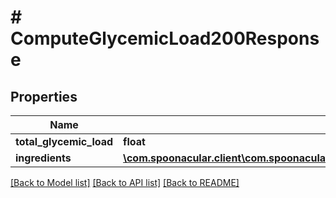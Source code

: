 # # ComputeGlycemicLoad200Response

## Properties

Name | Type | Description | Notes
------------ | ------------- | ------------- | -------------
**total_glycemic_load** | **float** |  |
**ingredients** | [**\com.spoonacular.client\com.spoonacular.client.model\ComputeGlycemicLoad200ResponseIngredientsInner[]**](ComputeGlycemicLoad200ResponseIngredientsInner.md) |  |

[[Back to Model list]](../../README.md#models) [[Back to API list]](../../README.md#endpoints) [[Back to README]](../../README.md)

